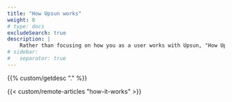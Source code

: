 ```yaml
---
title: "How Upsun works"
weight: 8
# type: docs
excludeSearch: true
description: |
    Rather than focusing on how you as a user works with Upsun, "How Upsun works" articles try to provide some behind-the-scenes context to the engineering challenges that go into Upsun the Software Project. These articles may provide a better understanding of why certain rules exist in userland, while others will (hopefully) provide some appreciation for our engineering and operations teams. 
# sidebar:
#   separator: true
---
```


<div class="hx-mt-6 hx-mb-6">
{{% custom/getdesc "." %}}
</div>

{{< custom/remote-articles "how-it-works" >}}

